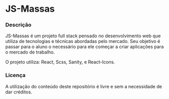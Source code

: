# JS-Massas

### Descrição

JS-Massas é um projeto full stack pensado no desenvolvimento web que utiliza de tecnologias e técnicas abordadas pelo mercado. Seu objetivo é passar para o aluno o necessário para ele começar a criar aplicações para o mercado de trabalho.

O projeto utiliza: React, Scss, Sanity, e React-Icons.




### Licença

A utilização do conteúdo deste repositório é livre e sem a necessidade de dar créditos.
 